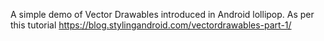 A simple demo of Vector Drawables introduced in Android lollipop. As per this tutorial https://blog.stylingandroid.com/vectordrawables-part-1/
